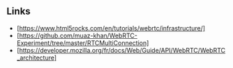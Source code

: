 ## Links
- [https://www.html5rocks.com/en/tutorials/webrtc/infrastructure/]
- [https://github.com/muaz-khan/WebRTC-Experiment/tree/master/RTCMultiConnection]
- [https://developer.mozilla.org/fr/docs/Web/Guide/API/WebRTC/WebRTC_architecture] 